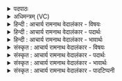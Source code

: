 <details><summary>पदपाठः</summary>

व꣣य꣢म्। उ꣣। त्वा। तदि꣡द꣢र्थाः। त꣣दि꣢त्। अ꣣र्थाः। इ꣡न्द्र꣢꣯। त्वा꣣य꣡न्तः꣢। स꣡खा꣢꣯यः। स। खा꣣यः। क꣡ण्वाः꣢꣯। उ꣣क्थे꣡भिः꣢। ज꣣रन्ते। १५७।
</details>

<details><summary>अधिमन्त्रम् (VC)</summary>

- इन्द्रः
- मेधातिथिः काण्वः प्रियमेधश्चाङ्गिरसः
- गायत्री
- षड्जः
- ऐन्द्रं काण्डम्
</details>

<details><summary>हिन्दी : आचार्य रामनाथ वेदालंकार - विषयः</summary>

अगले मन्त्र में यह वर्णन है कि हम परमात्मा की अर्चना करते हैं।
</details>

<details><summary>हिन्दी : आचार्य रामनाथ वेदालंकार - पदार्थः</summary>

पदार्थान्वयभाषाः -  हे (इन्द्र) परमात्मन् ! (त्वायन्तः) आपके पाने की कामना करते हुए (सखायः) आपके सखा (वयम् उ) हम उपासक लोग (तदिदर्थाः) आपके दर्शन को ही प्रयोजन मानते हुए (त्वा) आपकी स्तुति करते हैं। न केवल हम, प्रत्युत (कण्वाः) सभी मेधावी जन (उक्थेभिः) स्तोत्रों से आपकी (जरन्ते) स्तुति करते हैं ॥३॥
</details>

<details><summary>हिन्दी : आचार्य रामनाथ वेदालंकार - भावार्थः</summary>

भावार्थभाषाः -  हे परमानन्दप्रदायक परमेश्वर ! आपके दर्शनों की लालसावाले हम सभी बड़ी उत्सुकता से आपकी चाहना करते हैं और बार-बार भक्ति से गद्गद होकर आपकी स्तुति करते हैं ॥३॥
</details>

<details><summary>संस्कृत : आचार्य रामनाथ वेदालंकार - विषयः</summary>

अथ वयं परमात्मानमर्चयाम इत्याह।
</details>

<details><summary>संस्कृत : आचार्य रामनाथ वेदालंकार - पदार्थः</summary>

पदार्थान्वयभाषाः -  हे (इन्द्र) परमात्मन् ! (त्वायन्तः) त्वां कामयमानाः। युष्मच्छब्दात् आत्मन इच्छार्थे क्यचि शतरि रूपम्। (सखायः) तव सुहृदः (वयम् उ) वयम् उपासकाः खलु। उ इति वाक्यालङ्कारे पदपूरणे वा। (तदिदर्थाः२) तत् इत् तदेव त्वद्दर्शनमेव अर्थः प्रयोजनं येषां तथाविधाः सन्तः (त्वा) त्वाम् स्तुमः इति शेषः। न केवलं वयम्, प्रत्युत (कण्वाः) सर्वेऽपि मेधाविनः। कण्व इति मेधाविनाम। निघं० ३।१५। (उक्थेभिः) उक्थैः स्तोत्रैः त्वाम् (जरन्ते) स्तुवन्ति। जरते अर्चतिकर्मा। निघं० ३।१४ ॥३॥
</details>

<details><summary>संस्कृत : आचार्य रामनाथ वेदालंकार - भावार्थः</summary>

भावार्थभाषाः -  हे परमानन्दप्रदायक परमेश्वर ! त्वद्दर्शनलालसाः सर्वे वयमौत्सुक्येन त्वां कामयामहे, पुनः पुनश्च सभक्तिगद्गदं त्वां स्तुवामहे ॥३॥
</details>

<details><summary>संस्कृत : आचार्य रामनाथ वेदालंकार - पादटिप्पनी</summary>

टिप्पणी:   १. ऋ० ८।२।१६, साम० ७१९, अथ० २०।१८।१। २. तदिदर्थाः। इदिति पादपूरणः। यस्तवार्थो यागादिः स अर्थो येषां ते तदर्थाः, यागपरा इत्यर्थः—इति वि०। स एवार्थः प्रयोजनं येषां ते तदिदर्थाः स्तुत्येकपरार्थाः—इति भ०। यत् त्वद्विषयं स्तोत्रं तदित् तदेवार्थः प्रयोजनं येषां तादृशाः सन्तः—इति सा०।
</details>